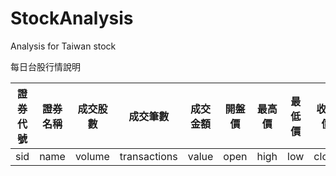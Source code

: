 # StockAnalysis
Analysis for Taiwan stock

每日台股行情說明

|證券代號|證券名稱|成交股數|成交筆數|成交金額|開盤價|最高價|最低價|收盤價|漲跌(+/-)|漲跌價差|最後揭示買價|最後揭示買量|最後揭示賣價|最後揭示賣量|本益比|
|---|---|---|---|----|---|---|---|---|---|---|---|---|---|---|---|
|sid     |name    |volume  |transactions|value   |open  |high  |low   |close |plusmn   |change  |lBuy        |lBuyAmount  |lSale       |lSaleAmount |pe_ratio|

